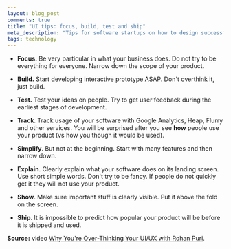 ```yaml
---
layout: blog_post
comments: true
title: "UI tips: focus, build, test and ship"
meta_description: "Tips for software startups on how to design successful products."
tags: technology
---
```


* **Focus.** Be very particular in what your business does. Do not try to be everything for everyone. Narrow down the scope of your product.

* **Build.** Start developing interactive prototype ASAP. Don't overthink it, just build.

* **Test.** Test your ideas on people. Try to get user feedback during the earliest stages of development.

* **Track**. Track usage of your software with Google Analytics, Heap, Flurry and other services. You will be surprised after you see **how** people use your product (vs how you though it would be used).

* **Simplify**. But not at the beginning. Start with many features and then narrow down.

* **Explain**. Clearly explain what your software does on its landing screen. Use short simple words. Don't try to be fancy. If people do not quickly get it they will not use your product.

* **Show**. Make sure important stuff is clearly visible. Put it above the fold on the screen.

* **Ship**. It is impossible to predict how popular your product will be before it is shipped and used.

**Source:** video [Why You're Over-Thinking Your UI/UX with Rohan Puri](https://www.youtube.com/watch?v=Is2O666qDPs).




